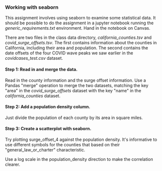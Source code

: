 ### Working with seaborn

This assignment involves using seaborn to examine some statistical data.  It should be
possible to do the assignment in a jupyter notebook running the *generic_requirements.txt*
environment.  Hand in the notebook on Canvas.


There are two files in the class data directory, *california_counties.tsv* and
*covid_surge_offsets.tsv*.  The first contains information about the counties in California,
including their area and population.  The second contains the date offsets of the four COVID
wave peaks we saw earlier in the *covidcases_test.csv* dataset.



#### Step 1: Read in and merge the data.

Read in the county information and the surge offset information.  Use a Pandas "merge" operation
to merge the two datasets, matching the key "area" in the *covid_surge_offsets* dataset with
the key "name" in the *california_counties* dataset.



#### Step 2: Add a population density column.

Just divide the population of each county by its area in square miles.



#### Step 3: Create a scatterplot with seaborn.

Try plotting surge_offset_4 against the population density.  It's informative to
use different symbols for the counties that based on their "general_law_or_charter"
characteristic.

Use a log scale in the population_density direction to make the correlation clearer.